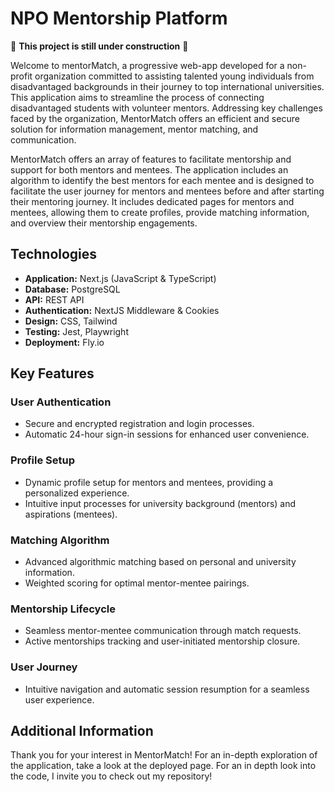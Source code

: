 # NPO Mentorship Platform

:construction_worker: **This project is still under construction** :construction_worker:

Welcome to mentorMatch, a progressive web-app developed for a non-profit organization committed to assisting talented young individuals from disadvantaged backgrounds in their journey to top international universities. This application aims to streamline the process of connecting disadvantaged students with volunteer mentors. Addressing key challenges faced by the organization, MentorMatch offers an efficient and secure solution for information management, mentor matching, and communication.

MentorMatch offers an array of features to facilitate mentorship and support for both mentors and mentees. The application includes an algorithm to identify the best mentors for each mentee and is designed to facilitate the user journey for mentors and mentees before and after starting their mentoring journey. It includes dedicated pages for mentors and mentees, allowing them to create profiles, provide matching information, and overview their mentorship engagements.

## Technologies

- **Application:** Next.js (JavaScript & TypeScript)
- **Database:** PostgreSQL
- **API:** REST API
- **Authentication:** NextJS Middleware & Cookies
- **Design:** CSS, Tailwind
- **Testing:** Jest, Playwright
- **Deployment:** Fly.io

## Key Features

### User Authentication

- Secure and encrypted registration and login processes.
- Automatic 24-hour sign-in sessions for enhanced user convenience.

### Profile Setup

- Dynamic profile setup for mentors and mentees, providing a personalized experience.
- Intuitive input processes for university background (mentors) and aspirations (mentees).

### Matching Algorithm

- Advanced algorithmic matching based on personal and university information.
- Weighted scoring for optimal mentor-mentee pairings.

### Mentorship Lifecycle

- Seamless mentor-mentee communication through match requests.
- Active mentorships tracking and user-initiated mentorship closure.

### User Journey

- Intuitive navigation and automatic session resumption for a seamless user experience.

## Additional Information

Thank you for your interest in MentorMatch! For an in-depth exploration of the application, take a look at the deployed page. For an in depth look into the code, I invite you to check out my repository!
